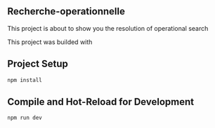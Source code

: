 ## Recherche-operationnelle
This project is about to show you the resolution of operational search 

This project was builded with  

## Project Setup

```sh
npm install
```

## Compile and Hot-Reload for Development

```sh
npm run dev
```
